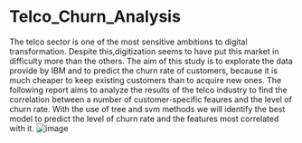 # Telco_Churn_Analysis
The telco sector is one of the most sensitive ambitions to digital transformation. Despite this,digitization seems to have put this market in difficulty more than the others. The aim of this study is to explorate the data provide by IBM and to predict the churn rate of customers, because it is much 
cheaper to keep existing customers than to acquire new ones.
The following report aims to analyze the results of the telco industry to find the correlation between a number of customer-specific feaures and the level of churn rate. With the use of tree and svm methods we will identify the best model to predict the level of churn rate and the features most correlated with it. 
![image](https://github.com/chaar144/Telco_Churn_Analysis/assets/64966175/2e894bc1-65f6-4e9f-9f8a-b50cf5e3a952)
